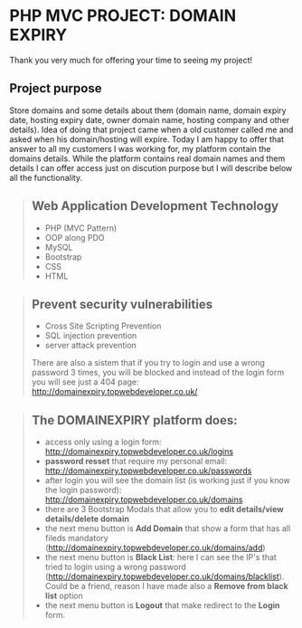 # PHP MVC PROJECT: DOMAIN EXPIRY

Thank you very much for offering your time to seeing my project!

## Project purpose 
Store domains and some details about them (domain name, domain expiry date, hosting expiry date, owner domain name, hosting company and other details). Idea of doing that project came when a old customer called me and asked when his domain/hosting will expire. Today I am happy to offer that answer to all my customers I was working for, my platform contain the domains details.
While the platform contains real domain names and them details I can offer access just on discution purpose but I will describe below all the functionality.

> ## Web Application Development Technology
> - PHP (MVC Pattern)
> - OOP along PDO
> - MySQL
> - Bootstrap
> - CSS
> - HTML

> ## Prevent security vulnerabilities
> - Cross Site Scripting Prevention
> - SQL injection prevention
> - server attack prevention
>
> There are also a sistem that if you try to login and use a wrong password 3 times, you will be blocked and instead of the login form you will see just a 404 page: http://domainexpiry.topwebdeveloper.co.uk/

> ## The DOMAINEXPIRY platform does:
> - access only using a login form: http://domainexpiry.topwebdeveloper.co.uk/logins
> - **password resset** that require my personal email: http://domainexpiry.topwebdeveloper.co.uk/passwords
> - after login you will see the domain list (is working just if you know the login password): http://domainexpiry.topwebdeveloper.co.uk/domains
> - there are 3 Bootstrap Modals that allow you to **edit details/view details/delete domain**
> - the next menu button is **Add Domain** that show a form that has all fileds mandatory (http://domainexpiry.topwebdeveloper.co.uk/domains/add)
> - the next menu button is **Black List**: here I can see the IP's that tried to login using a wrong password (http://domainexpiry.topwebdeveloper.co.uk/domains/blacklist). Could be a friend, reason I have made also a **Remove from black list** option
> - the next menu button is **Logout** that make redirect to the **Login** form.
